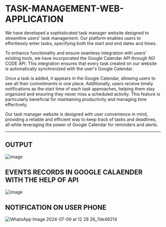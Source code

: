 # TASK-MANAGEMENT-WEB-APPLICATION

We have developed a sophisticated task manager website designed to streamline users' task management. Our platform enables users to effortlessly enter tasks, specifying both the start and end dates and times.

To enhance functionality and ensure seamless integration with users' existing tools, we have incorporated the Google Calendar API through NO CODE API. This integration ensures that every task created on our website is automatically synchronized with the user's Google Calendar.

Once a task is added, it appears in the Google Calendar, allowing users to see all their commitments in one place. Additionally, users receive timely notifications as the start time of each task approaches, helping them stay organized and ensuring they never miss a scheduled activity. This feature is particularly beneficial for maintaining productivity and managing time effectively.

Our task manager website is designed with user convenience in mind, providing a reliable and efficient way to keep track of tasks and deadlines, all while leveraging the power of Google Calendar for reminders and alerts.
___________________________________________

## OUTPUT

![image](https://github.com/bosesupriyo/TASK-MANAGEMENT-WEB-APPLICATION/assets/124809398/3ddf20d8-2fb0-48c0-bb57-5cafcc46ec8a)

## EVENTS RECORDS IN GOOGLE CALAENDER WITH THE HELP OF API

![image](https://github.com/bosesupriyo/TASK-MANAGEMENT-WEB-APPLICATION/assets/124809398/909ee827-a96a-464f-a498-180d850599f7)

## NOTIFICATION ON USER PHONE

![WhatsApp Image 2024-07-09 at 12 28 26_7de49214](https://github.com/bosesupriyo/TASK-MANAGEMENT-WEB-APPLICATION/assets/124809398/56e08b51-480e-4bdd-8723-285254808591)


